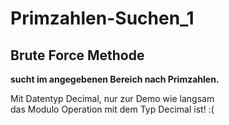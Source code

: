 ﻿# Primzahlen-Suchen_1
## Brute Force Methode

**sucht im angegebenen Bereich nach Primzahlen.**

Mit Datentyp Decimal, nur zur Demo wie langsam   
das Modulo Operation mit dem Typ Decimal ist! :(
